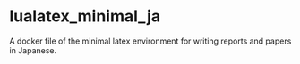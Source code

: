 # lualatex_minimal_ja
A docker file of the minimal latex environment for writing reports and papers in Japanese.
